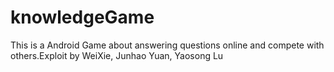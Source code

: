 # knowledgeGame
This is a Android Game about answering questions online and compete with others.Exploit by WeiXie, Junhao Yuan, Yaosong Lu
